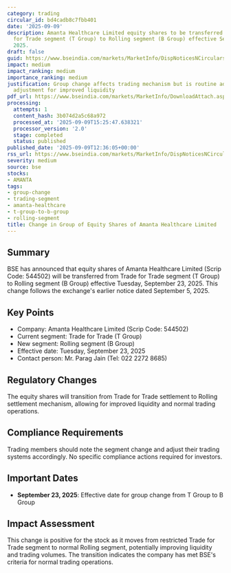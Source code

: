 ```yaml
---
category: trading
circular_id: bd4cadb8c7fbb401
date: '2025-09-09'
description: Amanta Healthcare Limited equity shares to be transferred from Trade
  for Trade segment (T Group) to Rolling segment (B Group) effective September 23,
  2025.
draft: false
guid: https://www.bseindia.com/markets/MarketInfo/DispNoticesNCirculars.aspx?Noticeid={035625B1-B173-416D-BE9F-FA96E28FFD97}&noticeno=20250909-57&dt=09/09/2025&icount=57&totcount=67&flag=0
impact: medium
impact_ranking: medium
importance_ranking: medium
justification: Group change affects trading mechanism but is routine administrative
  adjustment for improved liquidity
pdf_url: https://www.bseindia.com/markets/MarketInfo/DownloadAttach.aspx?id=20250909-57&attachedId=
processing:
  attempts: 1
  content_hash: 3b074d2a5c68a972
  processed_at: '2025-09-09T15:25:47.638321'
  processor_version: '2.0'
  stage: completed
  status: published
published_date: '2025-09-09T12:36:05+00:00'
rss_url: https://www.bseindia.com/markets/MarketInfo/DispNoticesNCirculars.aspx?Noticeid={035625B1-B173-416D-BE9F-FA96E28FFD97}&noticeno=20250909-57&dt=09/09/2025&icount=57&totcount=67&flag=0
severity: medium
source: bse
stocks:
- AMANTA
tags:
- group-change
- trading-segment
- amanta-healthcare
- t-group-to-b-group
- rolling-segment
title: Change in Group of Equity Shares of Amanta Healthcare Limited
---
```


## Summary

BSE has announced that equity shares of Amanta Healthcare Limited (Scrip Code: 544502) will be transferred from Trade for Trade segment (T Group) to Rolling segment (B Group) effective Tuesday, September 23, 2025. This change follows the exchange's earlier notice dated September 5, 2025.

## Key Points

- Company: Amanta Healthcare Limited (Scrip Code: 544502)
- Current segment: Trade for Trade (T Group)
- New segment: Rolling segment (B Group)
- Effective date: Tuesday, September 23, 2025
- Contact person: Mr. Parag Jain (Tel: 022 2272 8685)

## Regulatory Changes

The equity shares will transition from Trade for Trade settlement to Rolling settlement mechanism, allowing for improved liquidity and normal trading operations.

## Compliance Requirements

Trading members should note the segment change and adjust their trading systems accordingly. No specific compliance actions required for investors.

## Important Dates

- **September 23, 2025**: Effective date for group change from T Group to B Group

## Impact Assessment

This change is positive for the stock as it moves from restricted Trade for Trade segment to normal Rolling segment, potentially improving liquidity and trading volumes. The transition indicates the company has met BSE's criteria for normal trading operations.